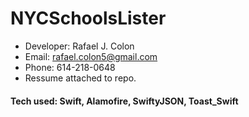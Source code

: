 # NYCSchoolsLister
* Developer: Rafael J. Colon
* Email: rafael.colon5@gmail.com
* Phone: 614-218-0648
* Ressume attached to repo.

#### Tech used: Swift, Alamofire, SwiftyJSON, Toast_Swift
